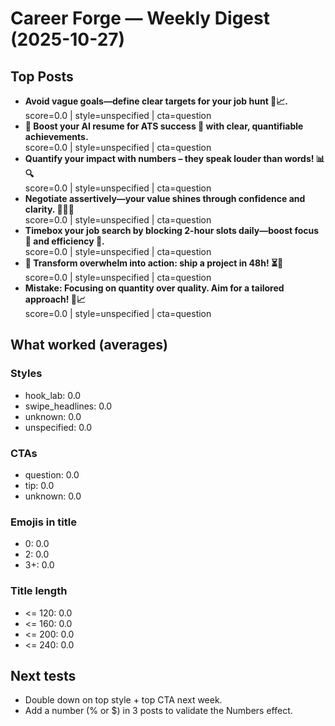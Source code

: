 # Career Forge — Weekly Digest (2025-10-27)

## Top Posts
- **Avoid vague goals—define clear targets for your job hunt 🎯📈.**  
  score=0.0 | style=unspecified | cta=question
- **🧠 Boost your AI resume for ATS success 🚀 with clear, quantifiable achievements.**  
  score=0.0 | style=unspecified | cta=question
- **Quantify your impact with numbers – they speak louder than words! 📊🔍**  
  score=0.0 | style=unspecified | cta=question
- **Negotiate assertively—your value shines through confidence and clarity. 💪🏾💼**  
  score=0.0 | style=unspecified | cta=question
- **Timebox your job search by blocking 2-hour slots daily—boost focus 🎯 and efficiency 🚀.**  
  score=0.0 | style=unspecified | cta=question
- **🧠 Transform overwhelm into action: ship a project in 48h! ⏳🚀**  
  score=0.0 | style=unspecified | cta=question
- **Mistake: Focusing on quantity over quality. Aim for a tailored approach! 🎯📈**  
  score=0.0 | style=unspecified | cta=question

## What worked (averages)
### Styles
- hook_lab: 0.0
- swipe_headlines: 0.0
- unknown: 0.0
- unspecified: 0.0
### CTAs
- question: 0.0
- tip: 0.0
- unknown: 0.0
### Emojis in title
- 0: 0.0
- 2: 0.0
- 3+: 0.0
### Title length
- <= 120: 0.0
- <= 160: 0.0
- <= 200: 0.0
- <= 240: 0.0

## Next tests
- Double down on top style + top CTA next week.
- Add a number (% or $) in 3 posts to validate the Numbers effect.
